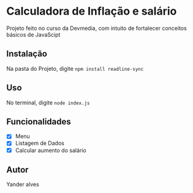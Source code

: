 # Calculadora de Inflação e salário
Projeto feito no curso da Devmedia, com intuito de fortalecer conceitos básicos de JavaScipt

## Instalação

Na pasta do Projeto, digite ```npm install readline-sync```

## Uso

No terminal, digite ```node index.js```

## Funcionalidades

- [x] Menu
- [x] Listagem de Dados
- [x] Calcular aumento do salário

## Autor

Yander alves
